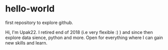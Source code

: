 # hello-world
first repository to explore github.

Hi,
I'm Upak22. I retired end of 2018 (i.e very flexible :) ) and since then explore data sience, python and more. 
Open for everything where I can gain new skills and learn. 
